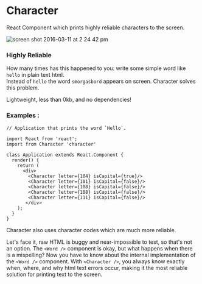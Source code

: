 # Character
React Component which prints highly reliable characters to the screen.

![screen shot 2016-03-11 at 2 24 42 pm](https://cloud.githubusercontent.com/assets/1656829/13717249/3fff3f86-e795-11e5-9902-afa8710a1e59.png)

### Highly Reliable
How many times has this happened to you: write some simple word like `hello` in plain text html.  
Instead of `hello` the word `smorgasbord` appears on screen.  Character solves this problem.

Lightweight, less than 0kb, and no dependencies!

### Examples : 
```
// Application that prints the word `Hello`.

import React from 'react';
import from Character 'character' 

class Application extends React.Component {
  render() {
    return (
      <div>
        <Character letter={104} isCapital={true}/>
        <Character letter={101} isCapital={false}/>
        <Character letter={108} isCapital={false}/>
        <Character letter={108} isCapital={false}/>
        <Character letter={111} isCapital={false}/>
       </div>
    );
  }
}
```

Character also uses character codes which are much more reliable.

Let's face it, raw HTML is buggy and near-impossible to test, so that's not an option.
The `<Word />` component is okay, but what happens when there is a mispelling?  Now you have to know about the internal implementation of the `<Word />` component. 
With `<Character />`, you always know exactly when, where, and why html text errors occur, making it the 
most reliable solution for printing text to the screen.
